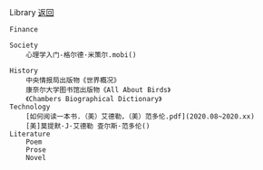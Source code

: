 Library		[返回](index.md)

	Finance
		
	Society
		心理学入门-格尔德·米策尔.mobi()
		
	History
		中央情报局出版物《世界概况》
		康奈尔大学图书馆出版物《All About Birds》
		《Chambers Biographical Dictionary》
	Technology
		[如何阅读一本书.（美）艾德勒，（美）范多伦.pdf](2020.08~2020.xx)
		[美]莫提默·J·艾德勒 查尔斯·范多伦()
	Literature
		Poem
		Prose
		Novel
